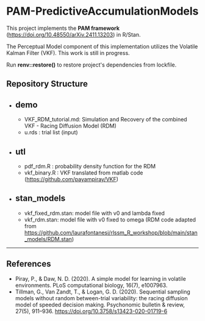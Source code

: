 # PAM-PredictiveAccumulationModels

This project implements the **PAM framework** (https://doi.org/10.48550/arXiv.2411.13203) in R/Stan. 

The Perceptual Model component of this implementation utilizes the Volatile Kalman Filter (VKF). 
This work is still in progress. 

Run **renv::restore()** to restore project's dependencies from lockfile.

## Repository Structure
* ## demo
  - VKF_RDM_tutorial.md: Simulation and Recovery of the combined VKF - Racing Diffusion Model (RDM)
  - u.rds : trial list (input)
* ## utl
  - pdf_rdm.R : probability density function for the RDM
  - vkf_binary.R : VKF translated from matlab code (https://github.com/payampiray/VKF)
* ## stan_models
  - vkf_fixed_rdm.stan: model file with v0 and lambda fixed 
  - vkf_rdm.stan: model file with v0 fixed to omega
(RDM code adapted from https://github.com/laurafontanesi/rlssm_R_workshop/blob/main/stan_models/RDM.stan)

-----------------------
## References
- Piray, P., & Daw, N. D. (2020). A simple model for learning in volatile environments. PLoS computational biology, 16(7), e1007963.
- Tillman, G., Van Zandt, T., & Logan, G. D. (2020). Sequential sampling models without random between-trial variability: the racing diffusion model of speeded decision making. Psychonomic bulletin & review, 27(5), 911–936. https://doi.org/10.3758/s13423-020-01719-6

